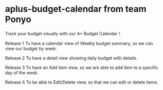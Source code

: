 # aplus-budget-calendar from team Ponyo
Track your budget visually with our A+ Budget Calendar！

Release 1 To have a calendar view of Weekly budget summary, so we can view our budget by week.

Release 2 To have a detail view showing daily budget with details.

Release 3 To have an Add item view, so we are able to add item to a specific day of the week.

Release 4 To be able to Edit/Delete view, so that we can edit or delete items.
